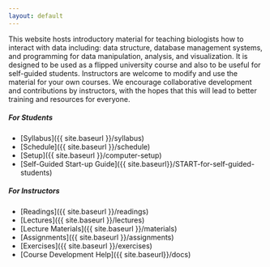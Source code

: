```yaml
---
layout: default
---
```


This website hosts introductory material for teaching biologists how to interact
with data including: data structure, database management systems, and
programming for data manipulation, analysis, and visualization. It is designed
to be used as a flipped university course and also to be useful for self-guided
students. Instructors are welcome to modify and use the material for your own 
courses. We encourage collaborative development and contributions by 
instructors, with the hopes that this will lead to better training and resources 
for everyone. 

##### For Students
* [Syllabus]({{ site.baseurl }}/syllabus)
* [Schedule]({{ site.baseurl }}/schedule)
* [Setup]({{ site.baseurl }}/computer-setup)
* [Self-Guided Start-up Guide]({{ site.baseurl}}/START-for-self-guided-students)

##### For Instructors
* [Readings]({{ site.baseurl }}/readings)
* [Lectures]({{ site.baseurl }}/lectures)
* [Lecture Materials]({{ site.baseurl }}/materials)
* [Assignments]({{ site.baseurl }}/assignments)
* [Exercises]({{ site.baseurl }}/exercises)
* [Course Development Help]({{ site.baseurl}}/docs)

